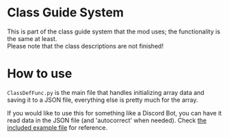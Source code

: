 # Class Guide System
This is part of the class guide system that the mod uses; the functionality is the same at least. <br>
Please note that the class descriptions are not finished!

# How to use

`ClassDefFunc.py` is the main file that handles initializing array data and saving it to a JSON file, everything else is pretty much for the array.

If you would like to use this for something like a Discord Bot, you can have it read data in the JSON file (and 'autocorrect' when needed). Check [the included example file](https://github.com/BinarryCode/GC-Docs/blob/main/ClassGuides/read_classguide_example.py) for reference.